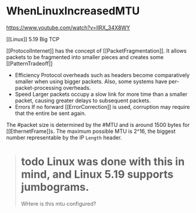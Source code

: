 # WhenLinuxIncreasedMTU

<https://www.youtube.com/watch?v=llRX_34X8WY>

[[Linux]] 5.19 Big TCP

[[ProtocolInternet]] has the concept of [[PacketFragmentation]].
It allows packets to be fragmented into smaller pieces and creates some [[PatternTradeoff]]

* Efficiency
    Protocol overheads such as headers become comparatively smaller when using bigger packets.
    Also, some systems have per-packet-processing overheads.
* Speed
    Larger packets occupy a slow link for more time than a smaller packet, causing greater delays to subsequent packets.
* Errors
    If no forward [[ErrorCorrection]] is used, corruption may require that the entire be sent again.

The #packet size is determined by the #MTU and is around 1500 bytes for [[EthernetFrame]]s. The maximum possible MTU is 2^16, the biggest number representable by the IP ``Length`` header.

> # todo Linux was done with this in mind, and Linux 5.19 supports jumbograms.
> WHere is this mtu configured?

